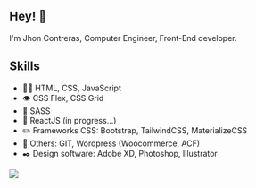 

## Hey! 👋
I'm Jhon Contreras, Computer Engineer, Front-End developer.


## Skills
- 👨‍💻 HTML, CSS, JavaScript  
- 👁️ CSS Flex, CSS Grid
- 🔖 SASS
- 🚀 ReactJS (in progress...)
- ✏️ Frameworks CSS: Bootstrap, TailwindCSS, MaterializeCSS 
- 🎯 Others: GIT, Wordpress (Woocommerce, ACF)
- ✒️ Design software: Adobe XD, Photoshop, Illustrator


<a href="https://www.linkedin.com/in/jhoncontrerassoto/">
  <img src="https://img.shields.io/badge/LinkedIn-0077B5?style=for-the-badge&logo=linkedin&logoColor=white" >
</a>


